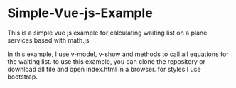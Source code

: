 # Simple-Vue-js-Example
This is a simple vue js example for calculating waiting list on a plane services based with math.js

In this example, I use v-model, v-show and methods to call all equations for the waiting list. to use this example, you can clone the repository or
download all file and open index.html in a browser. for styles I use bootstrap.

